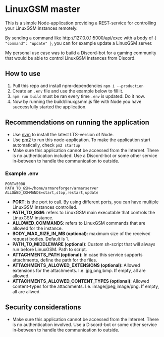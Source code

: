 # LinuxGSM master

This is a simple Node-application providing a REST-service for controlling your LinuxGSM instances remotely.

By sending a command like http://127.0.0.1:5000/api/exec with a body of `{ "command": "update" }`, you can for example update a LinuxGSM server.

My personal use case was to build a Discord-bot for a gaming community that would be able to control LinuxGSM instances from Discord.

## How to use

1. Pull this repo and install npm-dependencies `npm i --production`
2. Create an `.env` file and use the example below to fill it.
3. `npm run build` must be ran every time `.env` is updated. Do it now.
4. Now by running the build/linuxgsmm.js file with Node you have successfully started the application.

## Recommendations on running the application

- Use [nvm](https://github.com/nvm-sh/nvm#install--update-script) to install the latest LTS-version of Node.
- Use [pm2](https://pm2.keymetrics.io/docs/usage/quick-start/) to run this node-application. To make the application start automatically, check `pm2 startup`
- Make sure this application cannot be accessed from the Internet. There is no authentication included. Use a Discord-bot or some other service in-between to handle the communication to outside.

### Example .env

```
PORT=5000
PATH_TO_GSM=/home/armareforger/armarserver
ALLOWED_COMMANDS=start,stop,restart,update
```

- **PORT**: is the port to call. By using different ports, you can have multiple LinuxGSM instances controlled.
- **PATH_TO_GSM**: refers to LinuxGSM main executable that controls the LinuxGSM instance.
- **ALLOWED_COMMANDS**: refers to LinuxGSM commands that are allowed for the instance.
- **BODY_MAX_SIZE_IN_MB (optional)**: maximum size of the received request bodies. Default is 1.
- **PATH_TO_MIDDLEWARE (optional)**: Custom sh-script that will always run before LinuxGSM. Path to script.
- **ATTACHMENTS_PATH (optional)**: In case this service supports attachments, define the path for the files.
- **ATTACHMENTS_ALLOWED_EXTENSIONS (optional)**: Allowed extensions for the attachments. I.e. jpg,png,bmp. If empty, all are allowed.
- **ATTACHMENTS_ALLOWED_CONTENT_TYPES (optional)**: Allowed content-types for the attachments. I.e. image/jpeg,image/png. If empty, all are allwed.

## Security considerations

- Make sure this application cannot be accessed from the Internet. There is no authentication involved. Use a Discord-bot or some other service in-between to handle the communication to outside.
